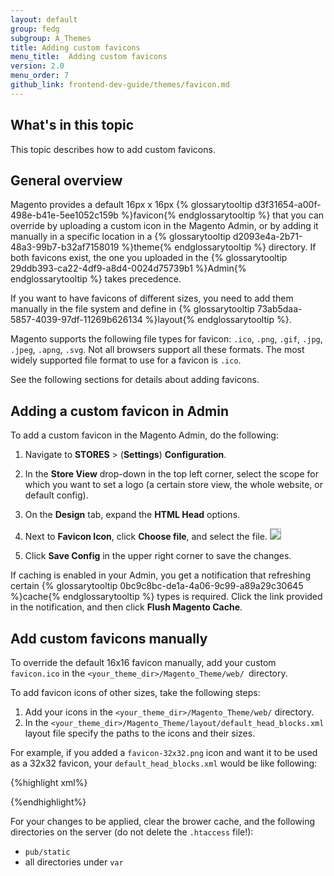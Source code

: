 ```yaml
---
layout: default  
group: fedg 
subgroup: A_Themes
title: Adding custom favicons
menu_title:  Adding custom favicons
version: 2.0
menu_order: 7
github_link: frontend-dev-guide/themes/favicon.md
---
```

<h2 id="favicon-intro">What's in this topic</h2>

This topic describes how to add custom favicons.

## General overview

Magento provides a default 16px x 16px {% glossarytooltip d3f31654-a00f-498e-b41e-5ee1052c159b %}favicon{% endglossarytooltip %} that you can override by uploading a custom icon in the Magento Admin, or by adding it manually in a specific location in a {% glossarytooltip d2093e4a-2b71-48a3-99b7-b32af7158019 %}theme{% endglossarytooltip %} directory.
If both favicons exist, the one you uploaded in the {% glossarytooltip 29ddb393-ca22-4df9-a8d4-0024d75739b1 %}Admin{% endglossarytooltip %} takes precedence.

If you want to have favicons of different sizes, you need to add them manually in the file system and define in {% glossarytooltip 73ab5daa-5857-4039-97df-11269b626134 %}layout{% endglossarytooltip %}. 

Magento supports the following file types for favicon: `.ico`, `.png`, `.gif`, `.jpg`, `.jpeg`, `.apng`, `.svg`. Not all browsers support all these formats. The most widely supported file format to use for a favicon is `.ico`. 

See the following sections for details about adding favicons.

## Adding a custom favicon in Admin

To add a custom favicon in the Magento Admin, do the following:

1. Navigate to **STORES** > (**Settings**) **Configuration**. 
2. In the **Store View** drop-down in the top left corner, select the scope for which you want to set a logo (a certain store view, the whole website, or default config).
3. On the **Design** tab, expand the **HTML Head** options.
4. Next to **Favicon Icon**, click **Choose file**, and select the file.
   <img style="border: 1px solid #ABABAB" src="{{site.baseurl}}common/images/favicon_1.png">

5. Click **Save Config** in the upper right corner to save the changes.

If caching is enabled in your Admin, you get a notification that refreshing certain {% glossarytooltip 0bc9c8bc-de1a-4a06-9c99-a89a29c30645 %}cache{% endglossarytooltip %} types is required. Click the link provided in the notification, and then click **Flush Magento Cache**.


## Add custom favicons manually

To override the default 16x16 favicon manually, add your custom `favicon.ico` in the `<your_theme_dir>/Magento_Theme/web/ `directory. 

To add favicon icons of other sizes, take the following steps:

1. Add your icons in the `<your_theme_dir>/Magento_Theme/web/` directory.
2. In the `<your_theme_dir>/Magento_Theme/layout/default_head_blocks.xml` layout file specify the paths to the icons and their sizes. 

For example, if you added a `favicon-32x32.png` icon and want it to be used as a 32x32 favicon, your `default_head_blocks.xml` would be like following:

{%highlight xml%}
<page xmlns:xsi="http://www.w3.org/2001/XMLSchema-instance" xsi:noNamespaceSchemaLocation="urn:magento:framework:View/Layout/etc/page_configuration.xsd">
    <head>
        <link src="Magento_Theme::favicon-32x32.png" rel="icon" sizes="32x32" />
    </head>
</page>

{%endhighlight%}

For your changes to be applied, clear the brower cache, and the following directories on the server (do not delete the `.htaccess` file!): 

- `pub/static`
- all directories under `var`

